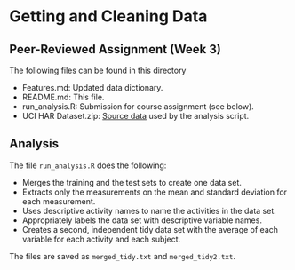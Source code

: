 # Getting and Cleaning Data

## Peer-Reviewed Assignment (Week 3)

The following files can be found in this directory
* Features.md: Updated data dictionary.
* README.md: This file.
* run_analysis.R: Submission for course assignment (see below).
* UCI HAR Dataset.zip: [Source data](https://d396qusza40orc.cloudfront.net/getdata%2Fprojectfiles%2FUCI%20HAR%20Dataset.zip) used by the analysis script.

## Analysis

The file `run_analysis.R` does the following:
* Merges the training and the test sets to create one data set.
* Extracts only the measurements on the mean and standard deviation for each measurement. 
* Uses descriptive activity names to name the activities in the data set.
* Appropriately labels the data set with descriptive variable names. 
* Creates a second, independent tidy data set with the average of each variable for each activity and each subject. 

The files are saved as `merged_tidy.txt` and `merged_tidy2.txt`.

